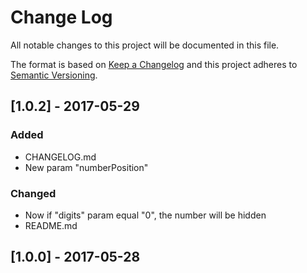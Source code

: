 # Change Log
All notable changes to this project will be documented in this file.

The format is based on [Keep a Changelog](http://keepachangelog.com/)
and this project adheres to [Semantic Versioning](http://semver.org/).

## [1.0.2] - 2017-05-29
### Added
- CHANGELOG.md
- New param "numberPosition"

### Changed
- Now if "digits" param equal "0", the number will be hidden
- README.md

## [1.0.0] - 2017-05-28